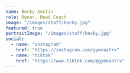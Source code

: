 ```yaml
---
name: Becky Austin
role: Owner, Head Coach
image: "/images/staff/becky.jpg"
featured: true
portraitImage: "/images/staff/becky.jpg"
social:
  - name: "instagram"
    href: "https://instagram.com/gymnastrx"
  - name: "tiktok"
    href: "https://www.tiktok.com/@gymnastrx"
---
```

